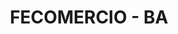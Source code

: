 ---
layout: post
title: FECOMERCIO - BA
description: Federation of Commerce, Services and Tourism of the State of Bahia, Brazil
image: assets/images/fecomercio/fecomercio-2.jpg
gallery_folder: assets/images/fecomercio
---